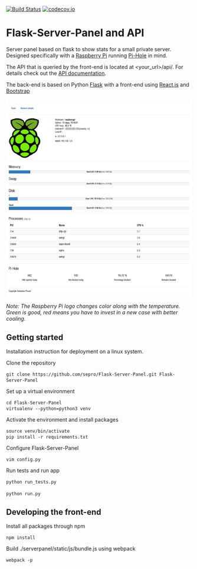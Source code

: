 [![Build Status](https://travis-ci.org/sepro/Flask-Server-Panel.svg?branch=master)](https://travis-ci.org/sepro/Flask-Server-Panel) [![codecov.io](https://codecov.io/github/sepro/Flask-Server-Panel/coverage.svg?precision=1)](https://codecov.io/github/sepro/Flask-Server-Panel/)

# Flask-Server-Panel and API

Server panel based on flask to show stats for a small private server. 
Designed specifically with a [Raspberry Pi](https://www.raspberrypi.org/) 
running [Pi-Hole](https://pi-hole.net/) in mind.

The API that is queried by the front-end is located at <your_url>/api/. 
For details check out the [API documentation](./docs/api.md).


The back-end is based on Python [Flask](http://flask.pocoo.org/) with a 
front-end using [React.js](https://facebook.github.io/react/) and 
[Bootstrap](http://getbootstrap.com/)

![Flask-Server-Panel](./docs/server_panel.png "Server Panel")

*Note: The Raspberry Pi logo changes color along with the temperature. 
Green is good, red means you have to invest in a new case with better 
cooling.*

## Getting started

Installation instruction for deployment on a linux system. 

Clone the repository

    git clone https://github.com/sepro/Flask-Server-Panel.git Flask-Server-Panel
    
Set up a virtual environment
    
    cd Flask-Server-Panel
    virtualenv --python=python3 venv
    
Activate the environment and install packages

    source venv/bin/activate
    pip install -r requirements.txt
    
Configure Flask-Server-Panel

    vim config.py

Run tests and run app

    python run_tests.py
    
    python run.py


## Developing the front-end
Install all packages through npm 

    npm install

Build ./serverpanel/static/js/bundle.js using webpack

    webpack -p

